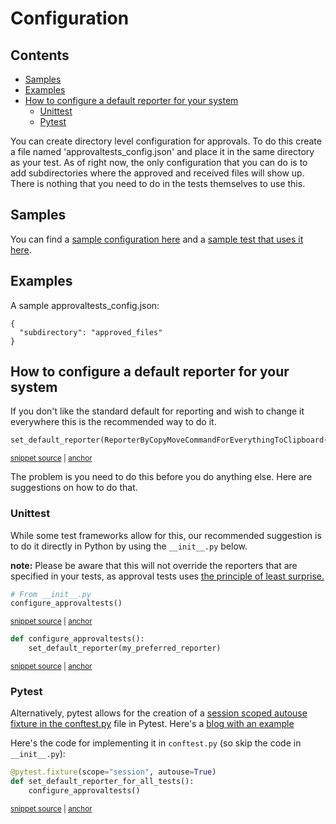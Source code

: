 # Configuration

<!-- toc -->
## Contents

  * [Samples](#samples)
  * [Examples](#examples)
  * [How to configure a default reporter for your system](#how-to-configure-a-default-reporter-for-your-system)
    * [Unittest](#unittest)
    * [Pytest](#pytest)<!-- endToc -->

You can create directory level configuration for approvals.
To do this create a file named 'approvaltests_config.json' and place it in the same directory as your test.
As of right now, the only configuration that you can do is to add subdirectories where the approved and received files will show up.
There is nothing that you need to do in the tests themselves to use this.

## Samples

You can find a [sample configuration here](/tests/configuration/approvaltests_config.json) and a [sample test that uses it here](/tests/configuration/test_subdirectory.py).

## Examples

A sample approvaltests_config.json:

```
{
  "subdirectory": "approved_files"
}
```

## How to configure a default reporter for your system

If you don't like the standard default for reporting and wish to change it everywhere this is the recommended way to do it.

<!-- snippet: default_reporter -->
<a id='snippet-default_reporter'></a>
```py
set_default_reporter(ReporterByCopyMoveCommandForEverythingToClipboard())
```
<sup><a href='/tests/approvals_config.py#L13-L15' title='Snippet source file'>snippet source</a> | <a href='#snippet-default_reporter' title='Start of snippet'>anchor</a></sup>
<!-- endSnippet -->

The problem is you need to do this before you do anything else. Here are suggestions on how to do that.
### Unittest
While some test frameworks allow for this, our recommended suggestion is to do it directly in Python by using the `__init__.py`
below. 

**note:** Please be aware that this will not override the reporters that are specified in your tests, as approval tests uses
[the principle of least surprise.](https://en.wikipedia.org/wiki/Principle_of_least_astonishment)

<!-- snippet: configure_approvaltests_under_init -->
<a id='snippet-configure_approvaltests_under_init'></a>
```py
# From __init__.py
configure_approvaltests()
```
<sup><a href='/tests/__init__.py#L5-L8' title='Snippet source file'>snippet source</a> | <a href='#snippet-configure_approvaltests_under_init' title='Start of snippet'>anchor</a></sup>
<!-- endSnippet -->

<!-- snippet: configure_approvaltests -->
<a id='snippet-configure_approvaltests'></a>
```py
def configure_approvaltests():
    set_default_reporter(my_preferred_reporter)
```
<sup><a href='/tests/approvals_config.py#L9-L12' title='Snippet source file'>snippet source</a> | <a href='#snippet-configure_approvaltests' title='Start of snippet'>anchor</a></sup>
<!-- endSnippet -->

### Pytest

Alternatively, pytest allows for the creation of a [session scoped autouse fixture in the conftest.py](https://pythontesting.net/framework/pytest/pytest-session-scoped-fixtures/#example) file in Pytest.
Here's a [blog with an example](https://pythontesting.net/framework/pytest/pytest-session-scoped-fixtures/#example)

Here's the code for implementing it in `conftest.py` (so skip the code in `__init__.py`):
<!-- snippet: conftest_pytest_session_scoped -->
<a id='snippet-conftest_pytest_session_scoped'></a>
```py
@pytest.fixture(scope="session", autouse=True)
def set_default_reporter_for_all_tests():
    configure_approvaltests()
```
<sup><a href='/tests/conftest.py#L6-L12' title='Snippet source file'>snippet source</a> | <a href='#snippet-conftest_pytest_session_scoped' title='Start of snippet'>anchor</a></sup>
<!-- endSnippet -->

